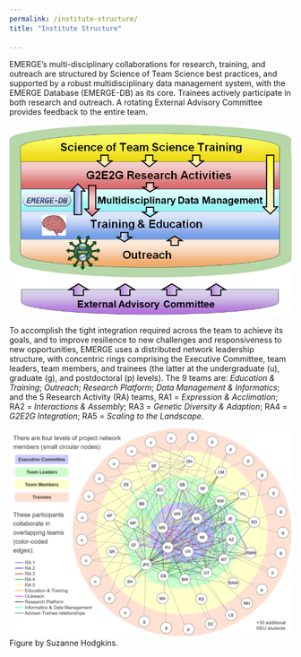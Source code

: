 ```yaml
---
permalink: /institute-structure/
title: "Institute Structure"

---
```


EMERGE’s multi-disciplinary collaborations for research, training, and outreach are structured by Science of Team Science best practices, and supported by a robust multidisciplinary data management system, with the EMERGE Database (EMERGE-DB) as its core. Trainees actively participate in both research and outreach. A rotating External Advisory Committee provides feedback to the entire team.

![EMERGE institute flowchart](/assets/images/EMERGE_SciTS-flowchart.png)

To accomplish the tight integration required across the team to achieve its goals, and to improve resilience to new challenges and responsiveness to new opportunities, EMERGE uses a distributed network leadership structure, with concentric rings comprising the Executive Committee, team leaders, team members, and trainees (the latter at the undergraduate (u), graduate (g), and postdoctoral (p) levels). The 9 teams are: <em>Education & Training</em>; <em>Outreach</em>; <em>Research Platform</em>; <em>Data Management & Informatics</em>; and the 5 Research Activity (RA) teams, RA1 = <em>Expression & Acclimation</em>; RA2 = <em>Interactions & Assembly</em>; RA3 = <em>Genetic Diversity & Adaption</em>; RA4 = <em>G2E2G Integration</em>; RA5 = <em>Scaling to the Landscape</em>.

![EMERGE team network](/assets/images/EMERGE-network-figure-with-key.png)
Figure by Suzanne Hodgkins.